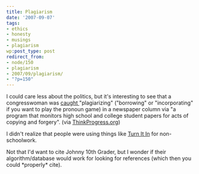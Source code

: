 ```yaml
---
title: Plagiarism
date: '2007-09-07'
tags:
- ethics
- honesty
- musings
- plagiarism
wp:post_type: post
redirect_from:
- node/150
- plagiarism
- 2007/09/plagiarism/
- "?p=150"
---
```


I could care less about the politics, but it's interesting to see that a congresswoman was [caught ](http://www.dccc.org/stakeholder/archives/005317.html)"plagiarizing" ("borrowing" or "incorporating" if you want to play the pronoun game) in a newspaper column via "a program that monitors high school and college student papers for acts of copying and forgery". (via [ThinkProgress.org](http://thinkprogress.org/2007/09/07/schmidt-caught-plagiarizing-in-newspaper-column/))

I didn't realize that people were using things like [Turn It In](http://turnitin.com/) for non-schoolwork.

Not that I'd want to cite Johnny 10th Grader, but I wonder if their algorithm/database would work for looking for references (which then you could \*properly\* cite).
